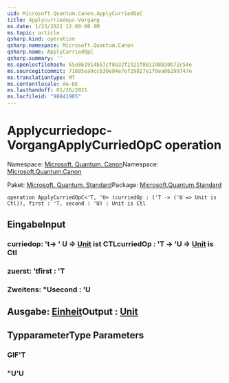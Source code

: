 ```yaml
---
uid: Microsoft.Quantum.Canon.ApplyCurriedOpC
title: Applycurriedopc-Vorgang
ms.date: 1/23/2021 12:00:00 AM
ms.topic: article
qsharp.kind: operation
qsharp.namespace: Microsoft.Quantum.Canon
qsharp.name: ApplyCurriedOpC
qsharp.summary: ''
ms.openlocfilehash: 65e861914b57cf8a32f2321f881248830b72c54e
ms.sourcegitcommit: 71605ea9cc630e84e7ef29027e1f0ea06299747e
ms.translationtype: MT
ms.contentlocale: de-DE
ms.lasthandoff: 01/26/2021
ms.locfileid: "98841905"
---
```

# <a name="applycurriedopc-operation"></a><span data-ttu-id="0f990-102">Applycurriedopc-Vorgang</span><span class="sxs-lookup"><span data-stu-id="0f990-102">ApplyCurriedOpC operation</span></span>

<span data-ttu-id="0f990-103">Namespace: [Microsoft. Quantum. Canon](xref:Microsoft.Quantum.Canon)</span><span class="sxs-lookup"><span data-stu-id="0f990-103">Namespace: [Microsoft.Quantum.Canon](xref:Microsoft.Quantum.Canon)</span></span>

<span data-ttu-id="0f990-104">Paket: [Microsoft. Quantum. Standard](https://nuget.org/packages/Microsoft.Quantum.Standard)</span><span class="sxs-lookup"><span data-stu-id="0f990-104">Package: [Microsoft.Quantum.Standard](https://nuget.org/packages/Microsoft.Quantum.Standard)</span></span>




```qsharp
operation ApplyCurriedOpC<'T, 'U> (curriedOp : ('T -> ('U => Unit is Ctl)), first : 'T, second : 'U) : Unit is Ctl
```


## <a name="input"></a><span data-ttu-id="0f990-105">Eingabe</span><span class="sxs-lookup"><span data-stu-id="0f990-105">Input</span></span>

### <a name="curriedop--t---u--unit--is-ctl"></a><span data-ttu-id="0f990-106">curriedop: 't-> ' U => [Unit](xref:microsoft.quantum.lang-ref.unit)  ist CTL</span><span class="sxs-lookup"><span data-stu-id="0f990-106">curriedOp : 'T -> 'U => [Unit](xref:microsoft.quantum.lang-ref.unit)  is Ctl</span></span>




### <a name="first--t"></a><span data-ttu-id="0f990-107">zuerst: 't</span><span class="sxs-lookup"><span data-stu-id="0f990-107">first : 'T</span></span>




### <a name="second--u"></a><span data-ttu-id="0f990-108">Zweitens: "U</span><span class="sxs-lookup"><span data-stu-id="0f990-108">second : 'U</span></span>





## <a name="output--unit"></a><span data-ttu-id="0f990-109">Ausgabe: [Einheit](xref:microsoft.quantum.lang-ref.unit)</span><span class="sxs-lookup"><span data-stu-id="0f990-109">Output : [Unit](xref:microsoft.quantum.lang-ref.unit)</span></span>



## <a name="type-parameters"></a><span data-ttu-id="0f990-110">Typparameter</span><span class="sxs-lookup"><span data-stu-id="0f990-110">Type Parameters</span></span>

### <a name="t"></a><span data-ttu-id="0f990-111">GIF</span><span class="sxs-lookup"><span data-stu-id="0f990-111">'T</span></span>


### <a name="u"></a><span data-ttu-id="0f990-112">"U</span><span class="sxs-lookup"><span data-stu-id="0f990-112">'U</span></span>

